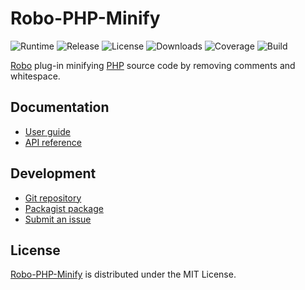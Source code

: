 # Robo-PHP-Minify
![Runtime](https://img.shields.io/packagist/php-v/cedx/robo-php-minify.svg) ![Release](https://img.shields.io/packagist/v/cedx/robo-php-minify.svg) ![License](https://img.shields.io/packagist/l/cedx/robo-php-minify.svg) ![Downloads](https://img.shields.io/packagist/dt/cedx/robo-php-minify.svg) ![Coverage](https://coveralls.io/repos/github/cedx/robo-php-minify/badge.svg) ![Build](https://github.com/cedx/robo-php-minify/workflows/build/badge.svg)

[Robo](https://robo.li) plug-in minifying [PHP](https://www.php.net) source code by removing comments and whitespace.

## Documentation
- [User guide](https://dev.belin.io/robo-php-minify)
- [API reference](https://dev.belin.io/robo-php-minify/api)

## Development
- [Git repository](https://github.com/cedx/robo-php-minify)
- [Packagist package](https://packagist.org/packages/cedx/robo-php-minify)
- [Submit an issue](https://github.com/cedx/robo-php-minify/issues)

## License
[Robo-PHP-Minify](https://dev.belin.io/robo-php-minify) is distributed under the MIT License.
